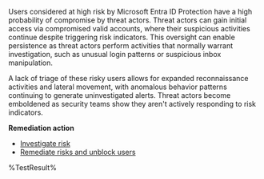 Users considered at high risk by Microsoft Entra ID Protection have a high probability of compromise by threat actors. Threat actors can gain initial access via compromised valid accounts, where their suspicious activities continue despite triggering risk indicators. This oversight can enable persistence as threat actors perform activities that normally warrant investigation, such as unusual login patterns or suspicious inbox manipulation. 

A lack of triage of these risky users allows for expanded reconnaissance activities and lateral movement, with anomalous behavior patterns continuing to generate uninvestigated alerts. Threat actors become emboldened as security teams show they aren't actively responding to risk indicators.

**Remediation action**

- [Investigate risk](https://learn.microsoft.com/entra/id-protection/howto-identity-protection-investigate-risk?wt.mc_id=zerotrustrecommendations_automation_content_cnl_csasci)
- [Remediate risks and unblock users](https://learn.microsoft.com/entra/id-protection/howto-identity-protection-remediate-unblock?wt.mc_id=zerotrustrecommendations_automation_content_cnl_csasci)
<!--- Results --->
%TestResult%

